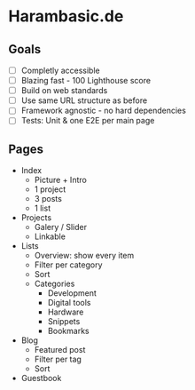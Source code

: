 # Harambasic.de

## Goals

- [ ] Completly accessible
- [ ] Blazing fast - 100 Lighthouse score
- [ ] Build on web standards
- [ ] Use same URL structure as before
- [ ] Framework agnostic - no hard dependencies
- [ ] Tests: Unit & one E2E per main page
 
## Pages

- Index
    - Picture + Intro
    - 1 project
    - 3 posts
    - 1 list
- Projects
    - Galery / Slider
    - Linkable
- Lists
    - Overview: show every item
    - Filter per category
    - Sort
    - Categories
        - Development
        - Digital tools
        - Hardware
        - Snippets
        - Bookmarks
- Blog
    - Featured post
    - Filter per tag
    - Sort
- Guestbook
